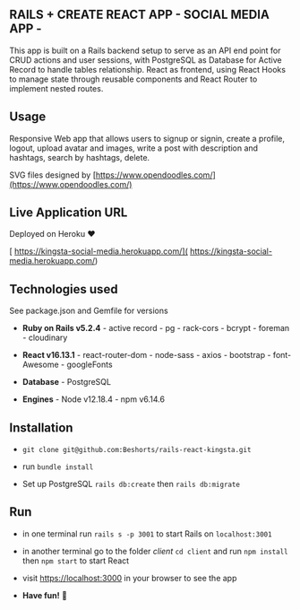 ## RAILS + CREATE REACT APP - SOCIAL MEDIA APP -

This app is built on a Rails backend setup to serve as an API end point for CRUD actions and user sessions, with PostgreSQL as Database for Active Record to handle tables relationship. 
React as frontend, using React Hooks to manage state through reusable components and React Router to implement nested routes.

## Usage
Responsive Web app that allows users to signup or signin, create a profile, logout, upload avatar and images, write a post with description and hashtags, search by hashtags, delete.

SVG files designed by [https://www.opendoodles.com/](https://www.opendoodles.com/)

## Live Application URL
Deployed on Heroku :hearts:

[ https://kingsta-social-media.herokuapp.com/](
https://kingsta-social-media.herokuapp.com/)

## Technologies used
See package.json and Gemfile for versions

* **Ruby on Rails v5.2.4**
      - active record
      - pg 
      - rack-cors
      - bcrypt
      - foreman
      - cloudinary

* **React v16.13.1**
      - react-router-dom
      - node-sass
      - axios
      - bootstrap
      - font-Awesome
      - googleFonts
      
* **Database**
      - PostgreSQL

* **Engines**
      - Node v12.18.4
      - npm v6.14.6

## **Installation**
- ``git clone git@github.com:Beshorts/rails-react-kingsta.git`` 
- run ``bundle install``

- Set up PostgreSQL ``rails db:create`` then ``rails db:migrate``

## **Run**
- in one terminal run ``rails s -p 3001`` to start Rails on ``localhost:3001`` 

- in another terminal go to the folder *client* ``cd client`` and run ``npm install`` then ``npm start`` to start React
- visit [https://localhost:3000](https://localhost:3000) in your browser to see the app

- **Have fun!** :tada:



